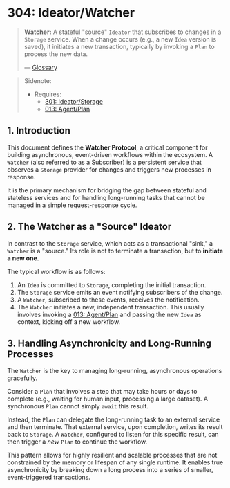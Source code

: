 # 304: Ideator/Watcher

> **Watcher:** A stateful "source" `Ideator` that subscribes to changes in a `Storage` service. When a change occurs (e.g., a new `Idea` version is saved), it initiates a new transaction, typically by invoking a `Plan` to process the new data.
>
> — [Glossary](./000_glossary.md)

> Sidenote:
>
> - Requires:
>   - [301: Ideator/Storage](./301_ideator_storage.md)
>   - [013: Agent/Plan](./013_agent_plan.md)

## 1. Introduction

This document defines the **Watcher Protocol**, a critical component for building asynchronous, event-driven workflows within the ecosystem. A `Watcher` (also referred to as a Subscriber) is a persistent service that observes a `Storage` provider for changes and triggers new processes in response.

It is the primary mechanism for bridging the gap between stateful and stateless services and for handling long-running tasks that cannot be managed in a simple request-response cycle.

## 2. The Watcher as a "Source" Ideator

In contrast to the `Storage` service, which acts as a transactional "sink," a `Watcher` is a "source." Its role is not to terminate a transaction, but to **initiate a new one**.

The typical workflow is as follows:

1.  An `Idea` is committed to `Storage`, completing the initial transaction.
2.  The `Storage` service emits an event notifying subscribers of the change.
3.  A `Watcher`, subscribed to these events, receives the notification.
4.  The `Watcher` initiates a new, independent transaction. This usually involves invoking a [013: Agent/Plan](./013_agent_plan.md) and passing the new `Idea` as context, kicking off a new workflow.

## 3. Handling Asynchronicity and Long-Running Processes

The `Watcher` is the key to managing long-running, asynchronous operations gracefully.

Consider a `Plan` that involves a step that may take hours or days to complete (e.g., waiting for human input, processing a large dataset). A synchronous `Plan` cannot simply `await` this result.

Instead, the `Plan` can delegate the long-running task to an external service and then terminate. That external service, upon completion, writes its result back to `Storage`. A `Watcher`, configured to listen for this specific result, can then trigger a _new_ `Plan` to continue the workflow.

This pattern allows for highly resilient and scalable processes that are not constrained by the memory or lifespan of any single runtime. It enables true asynchronicity by breaking down a long process into a series of smaller, event-triggered transactions.
